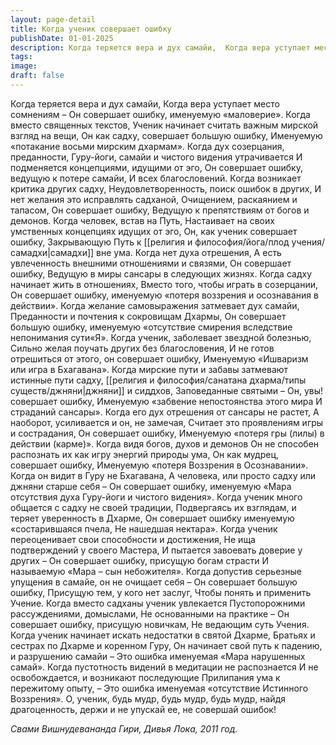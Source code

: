 ```yaml
---
layout: page-detail
title: Когда ученик совершает ошибку
publishDate: 01-01-2025
description: Когда теряется вера и дух самайи,  Когда вера уступает место сомнениям –  Он совершает ошибку, именуемую «маловерие». Когда вместо священных текстов,  Ученик начинает считать важным мирской взгляд на вещи,  Он как садху, совершает большую ошибку...
tags:
image:
draft: false
---
```

Когда теряется вера и дух самайи,  Когда вера уступает место сомнениям –  Он совершает ошибку, именуемую «маловерие». Когда вместо священных текстов,  Ученик начинает считать важным мирской взгляд на вещи,  Он как садху, совершает большую ошибку,  Именуемую «потакание восьми мирским дхармам». Когда дух созерцания, преданности,  Гуру-йоги, самайи и чистого видения утрачивается  И подменяется концепциями, идущими от эго,  Он совершает ошибку, ведущую к потере самайи,  И всех благословений. Когда возникает критика других садху,  Неудовлетворенность, поиск ошибок в других,  И нет желания это исправлять садханой, Очищением, раскаянием и тапасом,  Он совершает ошибку,  Ведущую к препятствиям от богов и демонов. Когда человек, встав на Путь,  Настаивает на своих умственных концепциях идущих от эго,  Он, как ученик совершает ошибку,  Закрывающую Путь к [[религия и философия/йога/плод учения/самадхи|самадхи]] вне ума. Когда нет духа отрешения,  А есть увлеченность внешними отношениями и связями,  Он совершает ошибку,  Ведущую в миры сансары в следующих жизнях. Когда садху начинает жить в отношениях,  Вместо того, чтобы играть в созерцании,  Он совершает ошибку, именуемую  «потеря воззрения и осознавания в действии». Когда желание самовыражения затмевает дух самайи,  Преданности и почтения к сокровищам Дхармы,  Он совершает большую ошибку, именуемую  «отсутствие смирения вследствие непонимания сути«Я». Когда ученик, заболевает звездной болезнью,  Сильно желая поучать других без благословения,  И не готов отрешиться от этого, он совершает ошибку,  Именуемую «Ишваризм или игра в Бхагавана». Когда мирские пути и забавы затмевают истинные пути  садху, [[религия и философия/санатана дхарма/типы существ/джняни|джняни]] и сиддхов, Заповеданные святыми –  Он, увы! совершает ошибку, Именуемую  «забвение непостоянства этого мира  И страданий сансары». Когда его дух отрешения от сансары не растет,  А наоборот, усиливается и он, не замечая,  Считает это проявлениям игры и сострадания,  Он совершает ошибку, Именуемую «потеря  гры (лилы) в действии (карме)». Когда видя богов, духов и демонов  Он не способен распознать их как игру энергий природы ума,  Он как мудрец, совершает ошибку,  Именуемую «потеря Воззрения в Осознавании». Когда он видит в Гуру не Бхагавана,  А человека, или просто садху или джняни старше себя –  Он совершает ошибку, именуемую «Мара отсутствия  духа Гуру-йоги и чистого видения». Когда ученик много общается с садху не своей традиции,  Подвергаясь их взглядам, и теряет уверенность в Дхарме,  Он совершает ошибку именуемую «состарившаяся пчела,  Не нашедшая нектара». Когда ученик переоценивает свои способности и достижения,  Не ища подтверждений у своего Мастера,  И пытается завоевать доверие у других –  Он совершает ошибку, присущую богам страсти  И называемую «Мара – сын небожителя». Когда допустив серьезные упущения в самайе, он не очищает себя –  Он совершает большую ошибку,  Присущую тем, у кого нет заслуг,  Чтобы понять и применить Учение. Когда вместо садханы ученик увлекается  Пустопорожними рассуждениями, домыслами,  Не основанными на практике –  Он совершает ошибку, присущую новичкам,  Не ведающим суть Учения. Когда ученик начинает искать недостатки в святой Дхарме,  Братьях и сестрах по Дхарме и коренном Гуру,  Он начинает свой путь к падению, и разрушению самайи –  Это ошибка именуемая «Мара нарушенных самай». Когда пустотность видений в медитации не распознается  И не освобождается, и возникают последующие  Прилипания ума к пережитому опыту, –  Это ошибка именуемая «отсутствие  Истинного Воззрения». О, ученик,  будь мудр,  будь мудр,  будь мудр, найдя драгоценность, держи и не упускай ее, не совершай ошибок!

*Свами Вишнудевананда Гири, Дивья Лока, 2011 год.*
  
  
